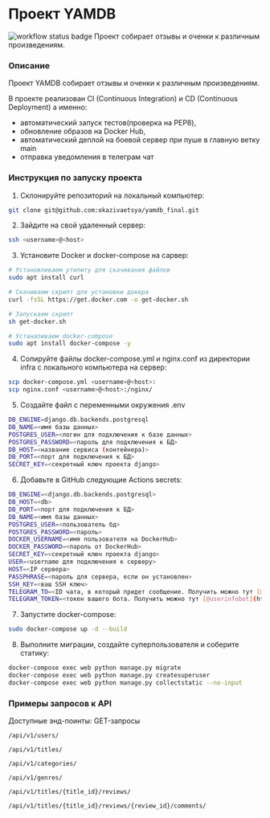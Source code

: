 # Проект YAMDB
![workflow status badge](https://github.com/okazivaetsya/yamdb_final/actions/workflows/yamdb_workflow.yml/badge.svg?event=push)
Проект собирает отзывы и оченки к различным произведениям. 


### Описание
Проект YAMDB собирает отзывы и оченки к различным произведениям.

В проекте реализован CI (Continuous Integration) и CD (Continuous Deployment) а именно:
* автоматический запуск тестов(проверка на PEP8),
* обновление образов на Docker Hub,
* автоматический деплой на боевой сервер при пуше в главную ветку main
* отправка уведомления в телеграм чат


### Инструкция по запуску проекта
1. Склонируйте репозиторий на локальный компьютер:
```bash 
git clone git@github.com:okazivaetsya/yamdb_final.git
```
2. Зайдите на свой удаленный сервер:
```bash 
ssh <username>@<host>
```
3. Установите Docker и docker-compose на сарвер:
```bash 
# Установливаем утилиту для скачивания файлов
sudo apt install curl

# Скачиваем скрипт для установки докера
curl -fsSL https://get.docker.com -o get-docker.sh

# Запускаем скрипт
sh get-docker.sh

# Устаналиваем docker-compose
sudo apt install docker-compose -y 
```
4. Сопируйте файлы docker-compose.yml и nginx.conf из директории infra с локального компьютера на сервер:
```bash
scp docker-compose.yml <username>@<host>:
scp nginx.conf <username>@<host>:/nginx/
```
5. Создайте файл с переменными окружения .env 
```bash
DB_ENGINE=django.db.backends.postgresql
DB_NAME=<имя базы данных> 
POSTGRES_USER=<логин для подключения к базе данных>
POSTGRES_PASSWORD=<пароль для подключения к БД>
DB_HOST=<название сервиса (контейнера)>
DB_PORT=<порт для подключения к БД>
SECRET_KEY=<секретный ключ проекта django>
```
6. Добавьте в GitHub следующие Actions secrets:
```bash
DB_ENGINE=<django.db.backends.postgresql>
DB_HOST=<db>
DB_PORT=<порт для подключения к БД>
DB_NAME=<имя базы данных> 
POSTGRES_USER=<пользователь бд>
POSTGRES_PASSWORD=<пароль>
DOCKER_USERNAME=<имя пользователя на DockerHub>
DOCKER_PASSWORD=<пароль от DockerHub>
SECRET_KEY=<секретный ключ проекта django>
USER=<username для подключения к серверу>
HOST=<IP сервера>
PASSPHRASE=<пароль для сервера, если он установлен>
SSH_KEY=<ваш SSH ключ>
TELEGRAM_TO=<ID чата, в который придет сообщение. Получить можно тут [@userinfobot](https://t.me/userinfobot)
TELEGRAM_TOKEN=<токен вашего бота. Получить можно тут [@userinfobot](https://t.me/BotFather)
```
7. Запустите docker-compose:
```bash
sudo docker-compose up -d --build 
```
8. Выполните миграции, создайте суперпользователя и соберите статику:
```bash
docker-compose exec web python manage.py migrate
docker-compose exec web python manage.py createsuperuser
docker-compose exec web python manage.py collectstatic --no-input 
```


### Примеры запросов к API
Доступные энд-поинты:
GET-запросы
```
/api/v1/users/
```
```
/api/v1/titles/
```
```
/api/v1/categories/
```
```
/api/v1/genres/
```
```
/api/v1/titles/{title_id}/reviews/
```
```
/api/v1/titles/{title_id}/reviews/{review_id}/comments/
```
